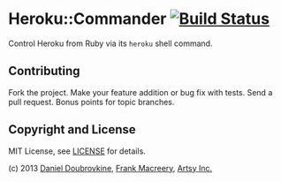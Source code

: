 Heroku::Commander [![Build Status](http://travis-ci.org/dblock/heroku-commander.png)](http://travis-ci.org/dblock/heroku-commander)
==============

Control Heroku from Ruby via its `heroku` shell command.

Contributing
------------

Fork the project. Make your feature addition or bug fix with tests. Send a pull request. Bonus points for topic branches.

Copyright and License
---------------------

MIT License, see [LICENSE](http://github.com/dblock/heroku-commander/raw/master/LICENSE.md) for details.

(c) 2013 [Daniel Doubrovkine](http://github.com/dblock), [Frank Macreery](http://github.com/macreery), [Artsy Inc.](http://artsy.net)
